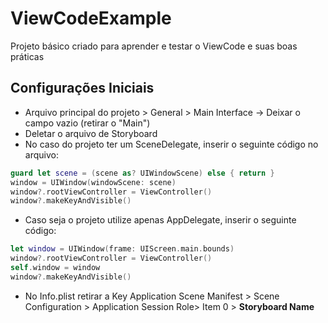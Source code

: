 # ViewCodeExample
Projeto básico criado para aprender e testar o ViewCode e suas boas práticas

## Configurações Iniciais

- Arquivo principal do projeto > General > Main Interface -> Deixar o campo vazio (retirar o "Main")
- Deletar o arquivo de Storyboard
- No caso do projeto ter um SceneDelegate, inserir o seguinte código no arquivo: 

```swift
guard let scene = (scene as? UIWindowScene) else { return }
window = UIWindow(windowScene: scene)
window?.rootViewController = ViewController()
window?.makeKeyAndVisible()
```
- Caso seja o projeto utilize apenas AppDelegate, inserir o seguinte código:

```swift
let window = UIWindow(frame: UIScreen.main.bounds) 
window?.rootViewController = ViewController()
self.window = window
window?.makeKeyAndVisible()	
```

- No Info.plist retirar a Key Application Scene Manifest > Scene Configuration > Application Session Role> Item 0 > **Storyboard Name**
